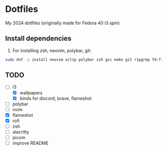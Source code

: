 # Dotfiles
My 2024 dotfiles (originally made for Fedora 40 i3 spin)

## Install dependencies
1. For installing zsh, neovim, polybar, git:
```sh
sudo dnf -y install neovim xclip polybar zsh gcc make git ripgrep fd-find unzip ne alacritty flameshot fontawesome-fonts neofetch blueman rofi
```

## TODO
- [ ] i3
    - [x] wallpapers
    - [x] binds for discord, brave, flameshot
- [ ] polybar
- [ ] nvim
- [x] flameshot
- [x] rofi
- [ ] zsh
- [ ] alacritty
- [ ] picom
- [ ] improve README
